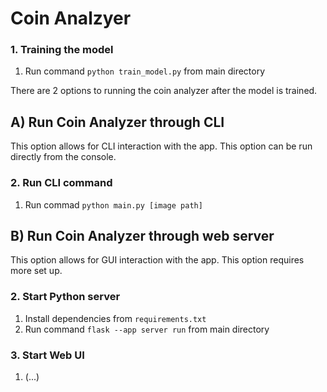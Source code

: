 # Coin Analzyer

### 1. Training the model
1. Run command `python train_model.py` from main directory

There are 2 options to running the coin analyzer after the model is trained.

## A) Run Coin Analyzer through CLI
This option allows for CLI interaction with the app. This option can be run directly from the console.
### 2. Run CLI command
1. Run commad `python main.py [image path]`

## B) Run Coin Analyzer through web server
This option allows for GUI interaction with the app. This option requires more set up.
### 2. Start Python server
1. Install dependencies from `requirements.txt`
2. Run command `flask --app server run` from main directory
### 3. Start Web UI
1. (...)
